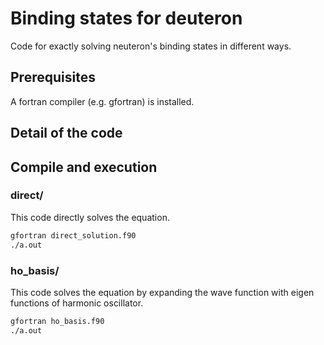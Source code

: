 # Binding states for deuteron
Code for exactly solving neuteron's binding states in different ways.

## Prerequisites
A fortran compiler (e.g. gfortran) is installed.

## Detail of the code

## Compile and execution
### direct/
This code directly solves the equation.
```bash
gfortran direct_solution.f90
./a.out
```

### ho_basis/
This code solves the equation by expanding the wave function with eigen functions of harmonic oscillator.
```bash
gfortran ho_basis.f90
./a.out
```
